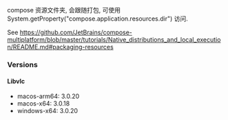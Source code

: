 compose 资源文件夹, 会跟随打包, 可使用 System.getProperty("compose.application.resources.dir") 访问.

See <https://github.com/JetBrains/compose-multiplatform/blob/master/tutorials/Native_distributions_and_local_execution/README.md#packaging-resources>

### Versions

#### Libvlc

- macos-arm64: 3.0.20
- macos-x64: 3.0.18
- windows-x64: 3.0.20